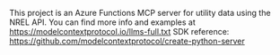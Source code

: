 <!-- Use this file to provide workspace-specific custom instructions to Copilot. For more details, visit https://code.visualstudio.com/docs/copilot/copilot-customization#_use-a-githubcopilotinstructionsmd-file -->

This project is an Azure Functions MCP server for utility data using the NREL API.
You can find more info and examples at https://modelcontextprotocol.io/llms-full.txt
SDK reference: https://github.com/modelcontextprotocol/create-python-server
